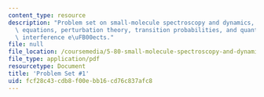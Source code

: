 ```yaml
---
content_type: resource
description: "Problem set on small-molecule spectroscopy and dynamics, 2 \xD7 2 secular\
  \ equations, perturbation theory, transition probabilities, and quantum mechanical\
  \ interference e\uFB00ects."
file: null
file_location: /coursemedia/5-80-small-molecule-spectroscopy-and-dynamics-fall-2008/fcf28c43cdb8f00ebb16cd76c837afc8_ps1_1987.pdf
file_type: application/pdf
resourcetype: Document
title: 'Problem Set #1'
uid: fcf28c43-cdb8-f00e-bb16-cd76c837afc8
---
```

